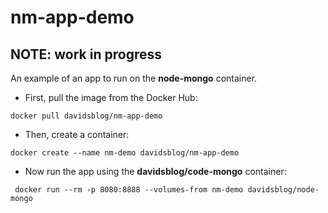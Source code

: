 # nm-app-demo

## NOTE: work in progress

An example of an app to run on the **node-mongo** container.

* First, pull the image from the Docker Hub:

``docker pull davidsblog/nm-app-demo``

* Then, create a container:

``docker create --name nm-demo davidsblog/nm-app-demo``

* Now run the app using the **davidsblog/code-mongo** container:

`` docker run --rm -p 8080:8888 --volumes-from nm-demo davidsblog/node-mongo``
